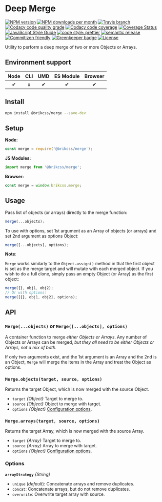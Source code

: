 # Deep Merge

<!-- Shields. -->
<p>
	<!-- NPM version. -->
	<a href="https://www.npmjs.com/package/@brikcss/merge"><img alt="NPM version" src="https://img.shields.io/npm/v/@brikcss/merge.svg?style=flat-square"></a>
	<!-- NPM downloads/month. -->
	<a href="https://www.npmjs.com/package/@brikcss/merge"><img alt="NPM downloads per month" src="https://img.shields.io/npm/dm/@brikcss/merge.svg?style=flat-square"></a>
	<!-- Travis branch. -->
	<a href="https://github.com/brikcss/merge/tree/master"><img alt="Travis branch" src="https://img.shields.io/travis/rust-lang/rust/master.svg?style=flat-square&label=master"></a>
	<!-- Codacy. -->
	<a href="https://www.codacy.com"><img alt="Codacy code quality grade" src="https://img.shields.io/codacy/grade/49af7ce4215c4720a6dbc90c3b7fcdbe/master.svg?style=flat-square"></a>
	<a href="https://www.codacy.com"><img alt="Codacy code coverage" src="https://img.shields.io/codacy/coverage/49af7ce4215c4720a6dbc90c3b7fcdbe/master.svg?style=flat-square"></a>
	<!-- Coveralls -->
	<a href='https://coveralls.io/github/brikcss/merge?branch=master'><img src='https://img.shields.io/coveralls/github/brikcss/merge/master.svg?style=flat-square' alt='Coverage Status' /></a>
	<!-- JS Standard style. -->
	<a href="https://standardjs.com"><img alt="JavaScript Style Guide" src="https://img.shields.io/badge/code_style-standard-brightgreen.svg?style=flat-square"></a>
	<!-- Prettier code style. -->
	<a href="https://prettier.io/"><img alt="code style: prettier" src="https://img.shields.io/badge/code_style-prettier-ff69b4.svg?style=flat-square"></a>
	<!-- Semantic release. -->
	<a href="https://github.com/semantic-release/semantic-release"><img alt="semantic release" src="https://img.shields.io/badge/%20%20%F0%9F%93%A6%F0%9F%9A%80-semantic--release-e10079.svg?style=flat-square"></a>
	<!-- Commitizen friendly. -->
	<a href="http://commitizen.github.io/cz-cli/"><img alt="Commitizen friendly" src="https://img.shields.io/badge/commitizen-friendly-brightgreen.svg?style=flat-square"></a>
	<!-- Greenkeeper. -->
	<a href="https://greenkeeper.io/"><img src="https://badges.greenkeeper.io/brikcss/merge.svg?style=flat-square" alt="Greenkeeper badge"></a>
	<!-- MIT License. -->
	<a href="https://choosealicense.com/licenses/mit/"><img alt="License" src="https://img.shields.io/npm/l/express.svg?style=flat-square"></a>
</p>

Utility to perform a deep merge of two or more Objects or Arrays.

## Environment support

| Node | CLI | UMD | ES Module | Browser |
| :--: | :-: | :-: | :-------: | :-----: |
|  ✔   |  x  |  ✔  |     ✔     |    ✔    |

## Install

```sh
npm install @brikcss/merge --save-dev
```

## Setup

**Node:**

```js
const merge = require('@brikcss/merge');
```

**JS Modules:**

```js
import merge from '@brikcss/merge';
```

**Browser:**

```js
const merge = window.brikcss.merge;
```

## Usage

Pass list of objects (or arrays) directly to the merge function:

```js
merge(...objects);
```

To use with options, set 1st argument as an Array of objects (or arrays) and set 2nd argument as options Object:

```js
merge([...objects], options);
```

**Note:**

`Merge` works similarly to the `Object.assign()` method in that the first object is set as the merge target and will mutate with each merged object. If you wish to do a full clone, simply pass an empty Object (or Array) as the first object:

```js
merge({}, obj1, obj2);
// Or with options:
merge([{}, obj1, obj2], options);
```

## API

### `Merge(...objects)` or `Merge([...objects], options)`

A container function to merge _either Objects or Arrays_. Any number of Objects or Arrays can be merged, _but they all need to be either Objects or Arrays, not a mix of both._

If only two arguments exist, and the 1st argument is an Array and the 2nd is an Object, `Merge` will merge the items in the Array and treat the Object as options.

### `Merge.objects(target, source, options)`

Returns the target Object, which is now merged with the source Object.

-   `target` _{Object}_ Target to merge to.
-   `source` _{Object}_ Object to merge with target.
-   `options` _{Object}_ [Configuration options](#options).

### `Merge.arrays(target, source, options)`

Returns the target Array, which is now merged with the source Array.

-   `target` _{Array}_ Target to merge to.
-   `source` _{Array}_ Array to merge with target.
-   `options` _{Object}_ [Configuration options](#options).

### Options

**`arrayStrategy`** _{String}_

-   `unique` (_default_): Concatenate arrays and remove duplicates.
-   `concat`: Concatenate arrays, but do not remove duplicates.
-   `overwrite`: Overwrite target array with source.
